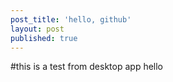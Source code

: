 ```yaml
---
post_title: 'hello, github'
layout: post
published: true
---
```

#this is a test from desktop app
hello